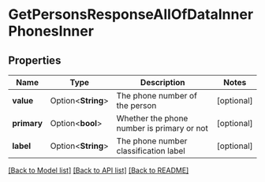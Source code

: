 # GetPersonsResponseAllOfDataInnerPhonesInner

## Properties

Name | Type | Description | Notes
------------ | ------------- | ------------- | -------------
**value** | Option<**String**> | The phone number of the person | [optional]
**primary** | Option<**bool**> | Whether the phone number is primary or not | [optional]
**label** | Option<**String**> | The phone number classification label | [optional]

[[Back to Model list]](../README.md#documentation-for-models) [[Back to API list]](../README.md#documentation-for-api-endpoints) [[Back to README]](../README.md)


